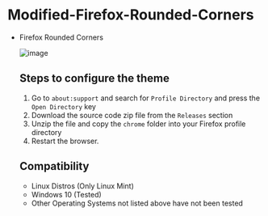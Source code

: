 # Modified-Firefox-Rounded-Corners

<ul><li>Firefox Rounded Corners</li>


![image](https://github.com/Khalylexe/Firefox-Rounded-Theme/assets/119526243/25ab6e0f-c177-49ed-b7a1-6259be47d5c7)



## Steps to configure the theme
<ol>
   <li>Go to <code>about:support</code> and search for <code>Profile Directory</code> and press the <code>Open Directory</code> key</li>
   <li>Download the source code zip file from the <code>Releases</code> section</li>
   <li>Unzip the file and copy the <code>chrome</code> folder into your Firefox profile directory</li>
   <li>Restart the browser.</li>
</ol>

## Compatibility

<ul>
<li>Linux Distros (Only Linux Mint)</li>
<li>Windows 10 (Tested)</li>
<li>Other Operating Systems not listed above have not been tested</li>
</ul>
